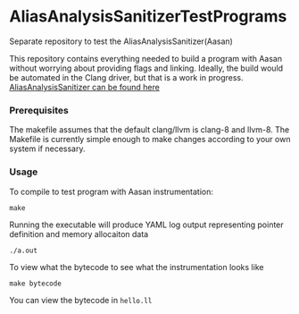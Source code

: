 # AliasAnalysisSanitizerTestPrograms
Separate repository to test the AliasAnalysisSanitizer(Aasan)

This repository contains everything needed to build a program with Aasan without worrying about providing flags and linking. Ideally, the build would be automated in the Clang driver, but that is a work in progress.
[AliasAnalysisSanitizer can be found here](https://github.com/caojoshua/llvm-project/tree/aasan)

### Prerequisites
The makefile assumes that the default clang/llvm is clang-8 and llvm-8. The Makefile is currently simple enough to make changes according to your own system if necessary.

### Usage
To compile to test program with Aasan instrumentation:
```
make
```
Running the executable will produce YAML log output representing pointer definition and memory allocaiton data
```
./a.out
```
To view what the bytecode to see what the instrumentation looks like
```
make bytecode
```
You can view the bytecode in `hello.ll`
